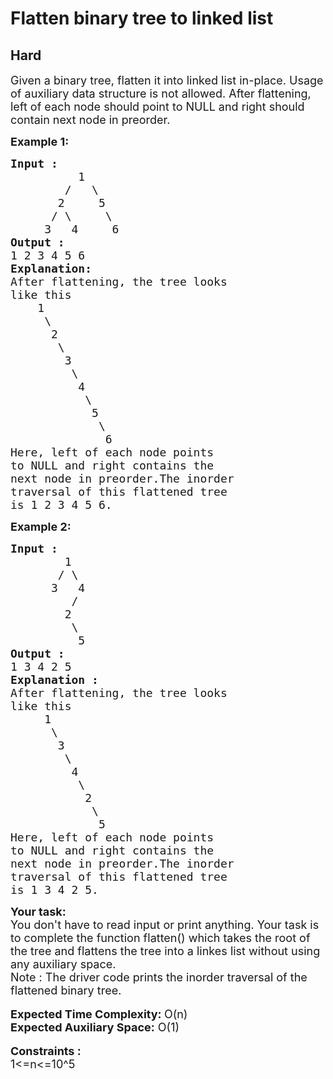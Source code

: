 # Flatten binary tree to linked list
##  Hard 
<div class="problem-statement">
                <p></p><p><span style="font-size:18px">Given a binary tree, flatten it into linked list in-place. Usage of auxiliary data structure is not allowed. After flattening, left of each node should point to NULL and right should contain next node in preorder.</span></p>

<p><strong><span style="font-size:18px">Example 1:</span></strong></p>

<pre><span style="font-size:18px"><strong>Input : </strong>
          1
        /   \
       2     5
      / \     \
     3   4     6</span>
<span style="font-size:18px"><strong>Output :</strong>
1 2 3 4 5 6 
<strong>Explanation: </strong>
After flattening, the tree looks 
like this
    1
     \
      2
       \
        3
         \
          4
           \
            5
             \
              6 
Here, left of each node points 
to NULL and right contains the 
next node in preorder.The inorder 
traversal of this flattened tree 
is 1 2 3 4 5 6.</span></pre>

<p><strong><span style="font-size:18px">Example 2:</span></strong></p>

<pre><span style="font-size:18px"><strong>Input :</strong>
        1
       / \
      3   4
         /
        2
         \
          5 
<strong>Output :</strong> 
1 3 4 2 5  
<strong>Explanation : </strong>
After flattening, the tree looks 
like this 
     1
      \
       3
        \
         4
          \
           2
            \ 
             5 
Here, left of each node points 
to NULL and right contains the 
next node in preorder.The inorder 
traversal of this flattened tree 
is 1 3 4 2 5.</span></pre>

<div><strong><span style="font-size:18px">Your task:</span></strong></div>

<div><span style="font-size:18px">You don't have to read input or print anything. Your task is to complete the function flatten() which takes the root of the tree and flattens the tree into a linkes list without using any auxiliary space.</span></div>

<div><span style="font-size:18px">Note : The driver code&nbsp;prints the inorder traversal of the flattened binary tree.</span></div>

<div>&nbsp;</div>

<div><span style="font-size:18px"><strong>Expected Time Complexity: </strong>O(n)</span></div>

<div><span style="font-size:18px"><strong>Expected Auxiliary Space:</strong> O(1)</span></div>

<div>&nbsp;</div>

<div><strong><span style="font-size:18px">Constraints :</span></strong></div>

<div><span style="font-size:18px">1&lt;=n&lt;=10^5</span></div>

<div>&nbsp;</div>
 <p></p>
            </div>